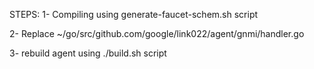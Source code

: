 STEPS:
1- Compiling using generate-faucet-schem.sh script

2- Replace  ~/go/src/github.com/google/link022/agent/gnmi/handler.go

3- rebuild agent using ./build.sh script
